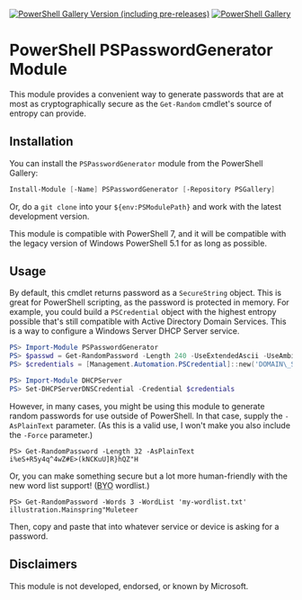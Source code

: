 [![PowerShell Gallery Version (including pre-releases)](https://img.shields.io/powershellgallery/v/PSPasswordGenerator?include_prereleases)](https://powershellgallery.com/packages/PSPasswordGenerator/) [![PowerShell Gallery](https://img.shields.io/powershellgallery/dt/PSPasswordGenerator)](https://powershellgallery.com/packages/v/PSPasswordGenerator)

# PowerShell PSPasswordGenerator Module
This module provides a convenient way to generate passwords that are at most as cryptographically secure as the `Get-Random` cmdlet's source of entropy can provide.

## Installation
You can install the `PSPasswordGenerator` module from the PowerShell Gallery:
```powershell
Install-Module [-Name] PSPasswordGenerator [-Repository PSGallery]
```

Or, do a `git clone` into your `${env:PSModulePath}` and work with the latest development version.

This module is compatible with PowerShell 7, and it will be compatible with the legacy version of Windows PowerShell 5.1 for as long as possible.

## Usage
By default, this cmdlet returns password as a `SecureString` object.  This is great for PowerShell scripting, as the password is protected in memory.  For example, you could build a `PSCredential` object with the highest entropy possible that's still compatible with Active Directory Domain Services.  This is a way to configure a Windows Server DHCP Server service.

```powershell
PS> Import-Module PSPasswordGenerator
PS> $passwd = Get-RandomPassword -Length 240 -UseExtendedAscii -UseAmbigiousCharacters
PS> $credentials = [Management.Automation.PSCredential]::new('DOMAIN\_ServiceAccount', $passwd)

PS> Import-Module DHCPServer
PS> Set-DHCPServerDNSCredential -Credential $credentials
```

However, in many cases, you might be using this module to generate random passwords for use outside of PowerShell.  In that case, supply the `-AsPlainText` parameter.  (As this is a valid use, I won't make you also include the `-Force` parameter.)
```
PS> Get-RandomPassword -Length 32 -AsPlainText
i%eS+R5y4q^4wZ#E>(kNCKuU]R}hQZ"H
```

Or, you can make something secure but a lot more human-friendly with the new word list support!  (<abbr title="Bring your own">BYO</abbr> wordlist.)
```
PS> Get-RandomPassword -Words 3 -WordList 'my-wordlist.txt'
illustration.Mainspring"Muleteer
```

Then, copy and paste that into whatever service or device is asking for a password.

## Disclaimers
This module is not developed, endorsed, or known by Microsoft.
